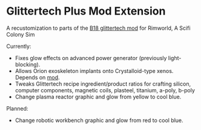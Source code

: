 # Glittertech Plus Mod Extension
A recustomization to parts of the [B18 glittertech mod](https://steamcommunity.com/sharedfiles/filedetails/?id=725576127) for Rimworld, A Scifi Colony Sim

Currently:
* Fixes glow effects on advanced power generator (previously light-blocking).
* Allows Orion exoskeleton implants onto Crystalloid-type xenos. Depends on [mod](https://steamcommunity.com/sharedfiles/filedetails/?id=972897322).
* Tweaks Glittertech recipe ingredient/product ratios for crafting silicon, computer components, magnetic coils, plasteel, titanium, a-poly, b-poly
* Change plasma reactor graphic and glow from yellow to cool blue.

Planned:
* Change robotic workbench graphic and glow from red to cool blue.
